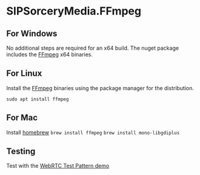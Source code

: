 # SIPSorceryMedia.FFmpeg

## For Windows

No additional steps are required for an x64 build. The nuget package includes the [FFmpeg](https://www.ffmpeg.org/) x64 binaries.

## For Linux

Install the [FFmpeg](https://www.ffmpeg.org/) binaries using the package manager for the distribution.

`sudo apt install ffmpeg`

## For Mac

Install [homebrew](https://brew.sh/)
`brew install ffmpeg`
`brew install mono-libgdiplus`

## Testing

Test with the [WebRTC Test Pattern demo](https://github.com/sipsorcery/sipsorcery/tree/master/examples/WebRTCExamples/WebRTCTestPatternServer)


